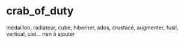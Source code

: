# crab_of_duty
médaillon, radiateur, cube, hiberner, ados, crustacé, augmenter, fusil, vertical, ciel... rien à ajouter
